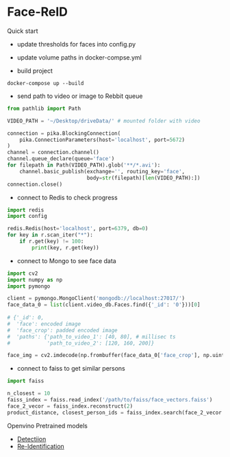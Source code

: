 # Face-ReID

Quick start

- update thresholds for faces into config.py

- update volume paths in docker-compse.yml

- build project
```docker
docker-compose up --build
```
- send path to video or image to Rebbit queue

```python
from pathlib import Path

VIDEO_PATH = '~/Desktop/driveData/' # mounted folder with video

connection = pika.BlockingConnection(
    pika.ConnectionParameters(host='localhost', port=5672)
)
channel = connection.channel()
channel.queue_declare(queue='face')
for filepath in Path(VIDEO_PATH).glob('**/*.avi'):
    channel.basic_publish(exchange='', routing_key='face',
                          body=str(filepath)[len(VIDEO_PATH):])
connection.close()
```

- connect to Redis to check progress
```python
import redis
import config

redis.Redis(host='localhost', port=6379, db=0)
for key in r.scan_iter("*"):
    if r.get(key) != 100:
        print(key, r.get(key))
```

- connect to Mongo to see face data
```python
import cv2
import numpy as np
import pymongo

client = pymongo.MongoClient('mongodb://localhost:27017/')
face_data_0 = list(client.video_db.Faces.find({'_id': '0'}))[0]
 
# {'_id': 0,
#  'face': encoded image
#  'face_crop': padded encoded image
#  'paths': {'path_to_video_1': [40, 80], # millisec ts
#            'path_to_video_2': [120, 160, 200]}

face_img = cv2.imdecode(np.frombuffer(face_data_0['face_crop'], np.uint8), 1)
```

- connect to faiss to get similar persons

```python
import faiss

n_closest = 10
faiss_index = faiss.read_index('/path/to/faiss/face_vectors.faiss')
face_2_vecor = faiss_index.reconstruct(2)
product_distance, closest_person_ids = faiss_index.search(face_2_vecor.reshape(1, -1), n_closest)
```
Openvino Pretrained models
 - [Detectiion](https://docs.openvinotoolkit.org/latest/_face_detection_adas_0001_description_face_detection_adas_0001.html)
 - [Re-Identification](https://docs.openvinotoolkit.org/latest/_face_reidentification_retail_0095_description_face_reidentification_retail_0095.html)
 
 
